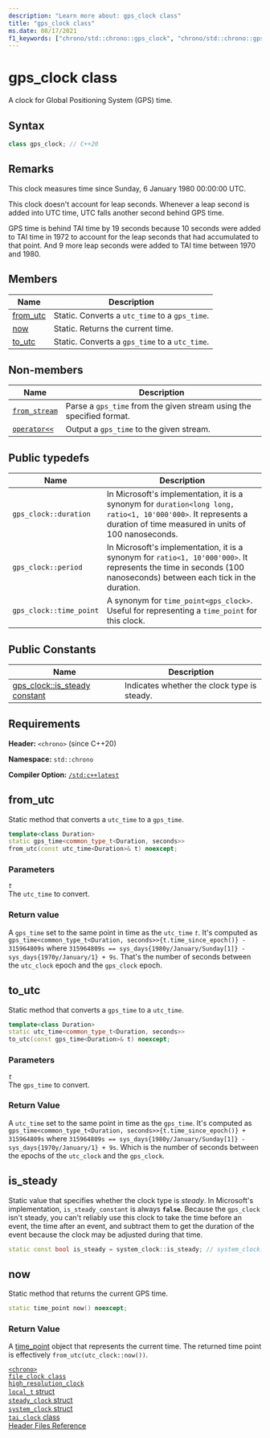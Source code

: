 ```yaml
---
description: "Learn more about: gps_clock class"
title: "gps_clock class"
ms.date: 08/17/2021
f1_keywords: ["chrono/std::chrono::gps_clock", "chrono/std::chrono::gps_clock::now", "chrono/std::chrono::gps_clock::to_utc", "chrono/std::chrono::gps_clock::from_utc", "chrono/std::chrono::gps_clock::is_steady Constant"]
---
```


# gps_clock class

A clock for Global Positioning System (GPS) time.

## Syntax

```cpp
class gps_clock; // C++20
```

## Remarks

This clock measures time since Sunday, 6 January 1980 00:00:00 UTC.

This clock doesn't account for leap seconds. Whenever a leap second is added into UTC time, UTC falls another second behind GPS time.

GPS time is behind TAI time by 19 seconds because 10 seconds were added to TAI time in 1972 to account for the leap seconds that had accumulated to that point. And 9 more leap seconds were added to TAI time between 1970 and 1980. 

## Members

|Name|Description|
|----------|-----------------|
|[from_utc](#from_utc)| Static. Converts a `utc_time` to a `gps_time`.|
|[now](#now)| Static. Returns the current time.|
|[to_utc](#to_utc)| Static. Converts a `gps_time` to a `utc_time`.|

## Non-members

| Name | Description |
|--|--|
| [`from_stream`](chrono-functions.md#std-chrono-from-stream) | Parse a `gps_time` from the given stream using the specified format. |
| [`operator<<`](chrono-operators.md#op_left_shift) | Output a `gps_time` to the given stream. |

## Public typedefs

|Name|Description|
|----------|-----------------|
|`gps_clock::duration`|In Microsoft's implementation, it is a synonym for `duration<long long, ratio<1, 10'000'000>`. It represents a duration of time measured in units of 100 nanoseconds.|
|`gps_clock::period`|In Microsoft's implementation, it is a synonym for `ratio<1, 10'000'000>`. It represents the time in seconds (100 nanoseconds) between each tick in the duration.|
|`gps_clock::time_point`|A synonym for `time_point<gps_clock>`. Useful for representing a `time_point` for this clock.|

## Public Constants

|Name|Description|
|----------|-----------------|
|[gps_clock::is_steady constant](#is_steady_constant)|Indicates whether the clock type is steady.|

## Requirements

**Header:** `<chrono>` (since C++20)

**Namespace:** `std::chrono`

**Compiler Option:** [`/std:c++latest`](../build/reference/std-specify-language-standard-version.md)

## <a name="from_utc"></a> from_utc

Static method that converts a `utc_time` to a `gps_time`.

```cpp
template<class Duration>
static gps_time<common_type_t<Duration, seconds>>
from_utc(const utc_time<Duration>& t) noexcept;
```

### Parameters

*`t`*\
The `utc_time` to convert.

### Return value

A `gps_time` set to the same point in time as the `utc_time` *`t`*.  It's computed as `gps_time<common_type_t<Duration, seconds>>{t.time_since_epoch()} - 315964809s` where `315964809s == sys_days{1980y/January/Sunday[1]} - sys_days{1970y/January/1} + 9s`. That's the number of seconds between the `utc_clock` epoch and the `gps_clock` epoch.

## <a name="to_utc"></a> to_utc

Static method that converts a `gps_time` to a `utc_time`.

```cpp
template<class Duration>
static utc_time<common_type_t<Duration, seconds>>
to_utc(const gps_time<Duration>& t) noexcept;
```

### Parameters

*`t`*\
The `gps_time` to convert.

### Return Value

A `utc_time` set to the same point in time as the `gps_time`. It's computed as `gps_time<common_type_t<Duration, seconds>>{t.time_since_epoch()} + 315964809s` where  `315964809s == sys_days{1980y/January/Sunday[1]} - sys_days{1970y/January/1} + 9s`. Which is the number of seconds between the epochs of the `utc_clock` and the `gps_clock`.

## <a name="is_steady_constant"></a> is_steady

Static value that specifies whether the clock type is *steady*. In Microsoft's implementation, `is_steady_constant` is always **`false`**. Because the `gps_clock` isn't steady, you can't reliably use this clock to take the time before an event, the time after an event, and subtract them to get the duration of the event because the clock may be adjusted during that time.

```cpp
static const bool is_steady = system_clock::is_steady; // system_clock::is_steady equals false
```

## <a name="now"></a> now

Static method that returns the current GPS time.

```cpp
static time_point now() noexcept;
```

### Return Value

A [time_point](../standard-library/time-point-class.md) object that represents the current time. The returned time point is effectively `from_utc(utc_clock::now())`.

[`<chrono>`](chrono.md)\
[`file_clock class`](file-clock-class.md)\
[`high_resolution_clock`](high-resolution-clock-struct.md)\
[`local_t` struct](local_t.md)\
[`steady_clock` struct](steady-clock-struct.md)\
[`system_clock` struct](system-clock-structure.md)\
[`tai_clock` class](tai-clock-class.md)\
[Header Files Reference](cpp-standard-library-header-files.md)
